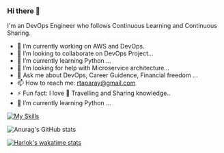 ### Hi there 👋
I'm an DevOps Engineer who follows Continuous Learning and Continuous Sharing.

- 🔭 I’m currently working on AWS and DevOps.
- 👯 I’m looking to collaborate on DevOps Project...
- 🌱 I’m currently learning Python ...
- 🤔 I’m looking for help with Microservice architecture...
- 💬 Ask me about DevOps, Career Guidence, Financial freedom ...
- 📫 How to reach me: rtaparay@gmail.com
- ⚡ Fun fact: I love 🌄 Travelling and Sharing knowledge..
- 🌱 I’m currently learning Python ...

[![My Skills](https://skillicons.dev/icons?i=aws,gcp,azure,react,vue,flutter&perline=3)](https://skillicons.dev)

![Anurag's GitHub stats](https://github-readme-stats.vercel.app/api?username=rtaparay&show_icons=true&theme=radical)

[![Harlok's wakatime stats](https://github-readme-stats.vercel.app/api/wakatime?username=rtaparay)](https://github.com/anuraghazra/github-readme-stats)
